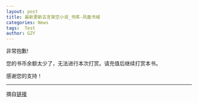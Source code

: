 ```yaml
---
layout: post
title: 最新更新古言架空小说_书库-凤凰书城
categories: News
tags:  Test
author: GZY
---
```


非常抱歉!

您的书币余额太少了，无法进行本次打赏。请充值后继续打赏本书。

感谢您的支持！

*****

摘自[链接](http://www.yc.ifeng.com/store/129_0_now_total_2_1)